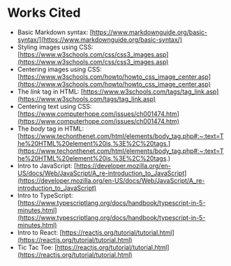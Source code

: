 # Works Cited
- Basic Markdown syntax: [https://www.markdownguide.org/basic-syntax/](https://www.markdownguide.org/basic-syntax/)
- Styling images using CSS: [https://www.w3schools.com/css/css3_images.asp](https://www.w3schools.com/css/css3_images.asp)
- Centering images using CSS: [https://www.w3schools.com/howto/howto_css_image_center.asp](https://www.w3schools.com/howto/howto_css_image_center.asp)
- The *link* tag in HTML: [https://www.w3schools.com/tags/tag_link.asp](https://www.w3schools.com/tags/tag_link.asp)
- Centering text using CSS: [https://www.computerhope.com/issues/ch001474.htm](https://www.computerhope.com/issues/ch001474.htm)
- The *body* tag in HTML: [https://www.techonthenet.com/html/elements/body_tag.php#:~:text=The%20HTML%20element%20is,%3E%2C%20tags.](https://www.techonthenet.com/html/elements/body_tag.php#:~:text=The%20HTML%20element%20is,%3E%2C%20tags.)
- Intro to JavaScript: [https://developer.mozilla.org/en-US/docs/Web/JavaScript/A_re-introduction_to_JavaScript](https://developer.mozilla.org/en-US/docs/Web/JavaScript/A_re-introduction_to_JavaScript)
- Intro to TypeScript: [https://www.typescriptlang.org/docs/handbook/typescript-in-5-minutes.html](https://www.typescriptlang.org/docs/handbook/typescript-in-5-minutes.html)
- Intro to React: [https://reactjs.org/tutorial/tutorial.html](https://reactjs.org/tutorial/tutorial.html)
- Tic Tac Toe: [https://reactjs.org/tutorial/tutorial.html](https://reactjs.org/tutorial/tutorial.html)